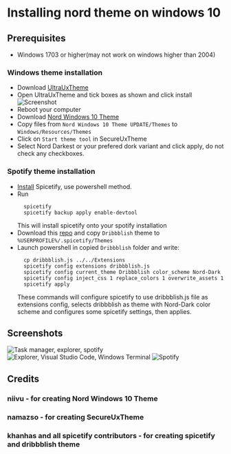 # Installing nord theme on windows 10

## Prerequisites
* Windows 1703 or higher(may not work on windows higher than 2004)

### Windows theme installation
* Download [UltraUxTheme](https://github.com/namazso/SecureUxTheme/releases/)
* Open UltraUxTheme and tick boxes as shown and click install
![Screenshot](https://i.imgur.com/4yPwDAM.png)
* Reboot your computer
* Download [Nord Windows 10 Theme](https://www.deviantart.com/niivu/art/Nord-Windows-10-Theme-837266272)
* Copy files from `Nord Windows 10 Theme UPDATE/Themes` to `Windows/Resources/Themes`
* Click on `Start theme tool` in SecureUxTheme
* Select Nord Darkest or your prefered dork variant and click apply, do not check any checkboxes.

### Spotify theme installation
* [Install](https://github.com/khanhas/spicetify-cli/wiki/Installation) Spicetify, use powershell method.
* Run 
  ```
    spicetify
    spicetify backup apply enable-devtool
  ```
  This will install spicetify onto your spotify installation
* Download this [repo](https://github.com/morpheusthewhite/spicetify-themes) and copy `Dribbblish` theme to `%USERPROFILE%/.spicetify/Themes`
* Launch powershell in copied `Dribbblish` folder and write: 
  ```
    cp dribbblish.js ../../Extensions
    spicetify config extensions dribbblish.js
    spicetify config current_theme Dribbblish color_scheme Nord-Dark
    spicetify config inject_css 1 replace_colors 1 overwrite_assets 1
    spicetify apply
  ```
  These commands will configure spicetify to use dribbblish.js file as extensions config, selects dribbblish as theme with Nord-Dark color scheme and configures some spicetify settings, then applies.

## Screenshots
![Task manager, explorer, spotify](https://i.imgur.com/NIOGdvm.png)
![Explorer, Visual Studio Code, Windows Terminal](https://i.imgur.com/GCE9Sbk.png)
![Spotify](https://i.imgur.com/2yZVVTf.png)

## Credits

### niivu - for creating Nord Windows 10 Theme
### namazso - for creating SecureUxTheme
### khanhas and all spicetify contributors - for creating spicetify and dribbblish theme
